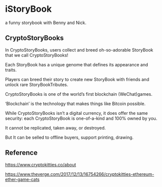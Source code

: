 # iStoryBook
a funny storybook with Benny and Nick.

## CryptoStoryBooks

In CryptoStoryBooks, users collect and breed oh-so-adorable StoryBook that we call CryptoStoryBooks! 

Each StoryBook has a unique genome that defines its appearance and traits. 

Players can breed their story to create new StoryBook with friends and unlock rare StoryBookTributes.

CryptoStoryBooks is one of the world’s first blockchain (WeChat)games. 

‘Blockchain’ is the technology that makes things like Bitcoin possible. 

While CryptoStoryBooks isn’t a digital currency, it does offer the same security: each CryptoStoryBook is one-of-a-kind and 100% owned by you. 

It cannot be replicated, taken away, or destroyed. 

But It can be selled to offline buyers, support printing, drawing.

## Reference

https://www.cryptokitties.co/about

https://www.theverge.com/2017/12/13/16754266/cryptokitties-ethereum-ether-game-cats

